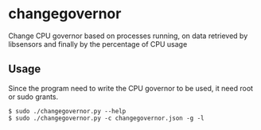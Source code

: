 # changegovernor
Change CPU governor based on processes running, on data retrieved by libsensors and finally by the percentage of CPU usage
## Usage
Since the program need to write the CPU governor to be used, it need root or sudo grants.
```
$ sudo ./changegovernor.py --help
$ sudo ./changegovernor.py -c changegovernor.json -g -l
```

